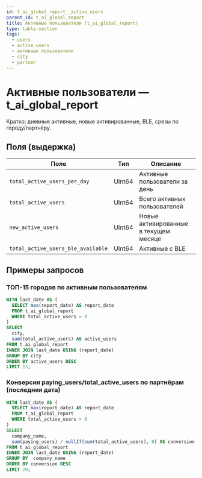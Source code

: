 ```yaml
---
id: t_ai_global_report__active_users
parent_id: t_ai_global_report
title: Активные пользователи (t_ai_global_report)
type: table-section
tags:
  - users
  - active_users
  - активные пользователи
  - city
  - partner
---
```


# Активные пользователи — t_ai_global_report

Кратко: дневные активные, новые активированные, BLE, срезы по городу/партнёру.

## Поля (выдержка)

| Поле                              | Тип    | Описание                                 |
| --------------------------------- | ------ | ---------------------------------------- |
| `total_active_users_per_day`      | UInt64 | Активные пользователи за день            |
| `total_active_users`              | UInt64 | Всего активных пользователей             |
| `new_active_users`                | UInt64 | Новые активированные в текущем месяце    |
| `total_active_users_ble_available`| UInt64 | Активные с BLE                           |

## Примеры запросов

### ТОП-15 городов по активным пользователям
```sql
WITH last_date AS (
  SELECT max(report_date) AS report_date
  FROM t_ai_global_report
  WHERE total_active_users > 0
)
SELECT
  city,
  sum(total_active_users) AS active_users
FROM t_ai_global_report
INNER JOIN last_date USING (report_date)
GROUP BY city
ORDER BY active_users DESC
LIMIT 15;
```

### Конверсия paying_users/total_active_users по партнёрам (последняя дата)
```sql
WITH last_date AS (
  SELECT max(report_date) AS report_date
  FROM t_ai_global_report
  WHERE total_active_users > 0
)
SELECT
  company_name,
  sum(paying_users) / nullIf(sum(total_active_users), 0) AS conversion
FROM t_ai_global_report
INNER JOIN last_date USING (report_date)
GROUP BY  company_name
ORDER BY conversion DESC
LIMIT 20;
```


